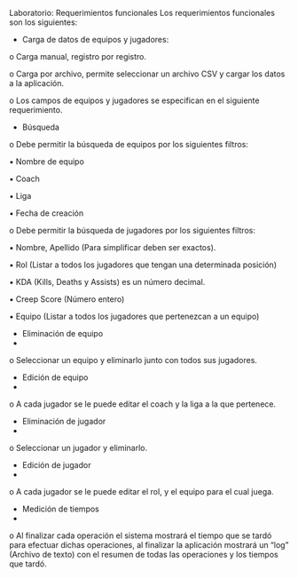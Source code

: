 

Laboratorio:
Requerimientos funcionales
Los requerimientos funcionales son los siguientes:

- Carga de datos de equipos y jugadores:

o Carga manual, registro por registro.

o Carga por archivo, permite seleccionar un archivo CSV y
cargar los datos a la aplicación.

o Los campos de equipos y jugadores se especifican en el
siguiente requerimiento.

- Búsqueda

o Debe permitir la búsqueda de equipos por los siguientes filtros:

▪ Nombre de equipo

▪ Coach

▪ Liga

▪ Fecha de creación

o Debe permitir la búsqueda de jugadores por los siguientes
filtros:

▪ Nombre, Apellido (Para simplificar deben ser exactos).

▪ Rol (Listar a todos los jugadores que tengan una
determinada posición)

▪ KDA (Kills, Deaths y Assists) es un número decimal.

▪ Creep Score (Número entero)

▪ Equipo (Listar a todos los jugadores que pertenezcan a
un equipo)

- Eliminación de equipo
- 
o Seleccionar un equipo y eliminarlo junto con todos sus
jugadores.

- Edición de equipo
- 
o A cada jugador se le puede editar el coach y la liga a la que
pertenece.

- Eliminación de jugador
- 
o Seleccionar un jugador y eliminarlo.

- Edición de jugador
- 
o A cada jugador se le puede editar el rol, y el equipo para el
cual juega.

- Medición de tiempos
- 
o Al finalizar cada operación el sistema mostrará el tiempo que
se tardó para efectuar dichas operaciones, al finalizar la
aplicación mostrará un “log” (Archivo de texto) con el
resumen de todas las operaciones y los tiempos que tardó.                  
